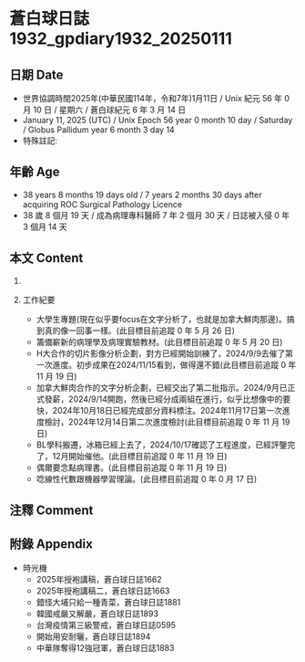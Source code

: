 [_metadata_:encoding]: - "utf-8"
[_metadata_:language]: - "zh-Hant-TW"
[_metadata_:fileformat]: - "markdown"
[_metadata_:MIME_type]: - "text/plain"
[_metadata_:markdown_version]: - "commonmark version 0.30"
[_metadata_:markdown_spec]: - "https://spec.commonmark.org/0.30/"

# 蒼白球日誌1932_gpdiary1932_20250111 #

## 日期 Date ##

* 世界協調時間2025年(中華民國114年，令和7年)1月11日 / Unix 紀元 56 年 0 月 10 日 / 星期六 / 蒼白球紀元 6 年 3 月 14 日
* January 11, 2025 (UTC) / Unix Epoch 56 year 0 month 10 day / Saturday / Globus Pallidum year 6 month 3 day 14
* 特殊註記:

## 年齡 Age ##

* 38 years 8 months 19 days old / 7 years 2 months 30 days after acquiring ROC Surgical Pathology Licence
* 38 歲 8 個月 19 天 / 成為病理專科醫師 7 年 2 個月 30 天 / 日誌被入侵 0 年 3 個月 14 天

## 本文 Content ##

1. 

2. 工作紀要

    - 大學生專題(現在似乎要focus在文字分析了，也就是加拿大鮮肉那邊)。搞到真的像一回事一樣。(此目標目前追蹤 0 年 5 月 26 日)
    - 籌備嶄新的病理學及病理實驗教材。(此目標目前追蹤 0 年 5 月 20 日)
    - H大合作的切片影像分析企劃，對方已經開始訓練了，2024/9/9去催了第一次進度。初步成果在2024/11/15看到，做得還不錯(此目標目前追蹤 0 年 11 月 19 日)
    - 加拿大鮮肉合作的文字分析企劃，已經交出了第二批指示。2024/9月已正式發薪，2024/9/14開跑，然後已經分成兩組在進行，似乎比想像中的要快，2024年10月18日已經完成部分資料標注。2024年11月17日第一次進度檢討，2024年12月14日第二次進度檢討(此目標目前追蹤 0 年 11 月 19 日)
    - BL學科搬遷，冰箱已經上去了，2024/10/17確認了工程進度，已經評鑒完了，12月開始催他。(此目標目前追蹤 0 年 11 月 19 日)
    - 偶爾要念點病理書。(此目標目前追蹤 0 年 11 月 19 日)
    - 唸線性代數跟機器學習理論。(此目標目前追蹤 0 年 0 月 17 日)

## 注釋 Comment ##


## 附錄 Appendix ##

* 時光機
    - 2025年授袍講稿，蒼白球日誌1662
    - 2025年授袍講稿二，蒼白球日誌1663
    - 錯怪大埔只給一種青菜，蒼白球日誌1881
    - 韓國戒嚴又解嚴，蒼白球日誌1893
    - 台灣疫情第三級警戒，蒼白球日誌0595
    - 開始用安耐曬，蒼白球日誌1894
    - 中華隊奪得12強冠軍，蒼白球日誌1883
